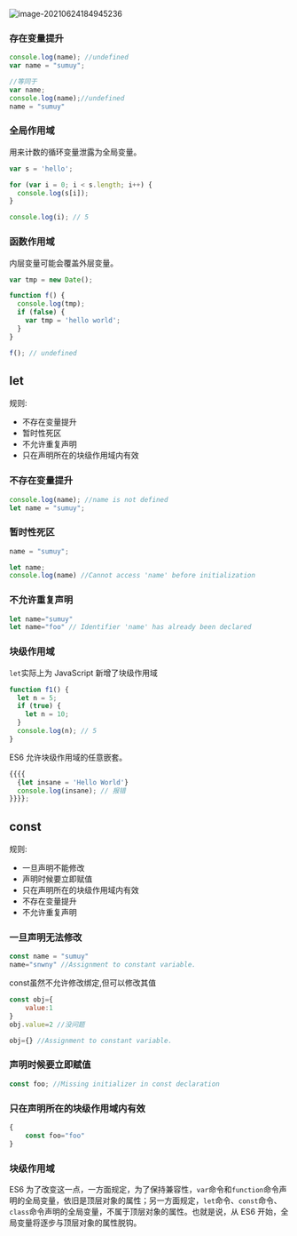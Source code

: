 ![image-20210624184945236](C:\Users\Administrator\AppData\Roaming\Typora\typora-user-images\image-20210624184945236.png)



### 存在变量提升

```js
console.log(name); //undefined
var name = "sumuy";

//等同于
var name;
console.log(name);//undefined
name = "sumuy"
```











### 全局作用域

用来计数的循环变量泄露为全局变量。

```javascript
var s = 'hello';

for (var i = 0; i < s.length; i++) {
  console.log(s[i]);
}

console.log(i); // 5
```

### 函数作用域

内层变量可能会覆盖外层变量。

```js
var tmp = new Date();

function f() {
  console.log(tmp);
  if (false) {
    var tmp = 'hello world';
  }
}

f(); // undefined
```





## let

规则:

* 不存在变量提升
* 暂时性死区
* 不允许重复声明
* 只在声明所在的块级作用域内有效







### 不存在变量提升

```js
console.log(name); //name is not defined
let name = "sumuy"; 
```



### 暂时性死区

```js
name = "sumuy";

let name;
console.log(name) //Cannot access 'name' before initialization
```

### 不允许重复声明

```js
let name="sumuy"
let name="foo" // Identifier 'name' has already been declared
```

### 块级作用域

`let`实际上为 JavaScript 新增了块级作用域

```js
function f1() {
  let n = 5;
  if (true) {
    let n = 10;
  }
  console.log(n); // 5
}
```

ES6 允许块级作用域的任意嵌套。

```javascript
{{{{
  {let insane = 'Hello World'}
  console.log(insane); // 报错
}}}};
```

## const

规则:

* 一旦声明不能修改
* 声明时候要立即赋值
* 只在声明所在的块级作用域内有效
* 不存在变量提升
* 不允许重复声明

### 一旦声明无法修改

```js
const name = "sumuy"
name="snwny" //Assignment to constant variable.
```

const虽然不允许修改绑定,但可以修改其值

```js
const obj={
    value:1
}
obj.value=2 //没问题

obj={} //Assignment to constant variable.
```









### 声明时候要立即赋值

```js
const foo; //Missing initializer in const declaration
```



### 只在声明所在的块级作用域内有效

```js
{
    const foo="foo"
}

```





### 块级作用域







ES6 为了改变这一点，一方面规定，为了保持兼容性，`var`命令和`function`命令声明的全局变量，依旧是顶层对象的属性；另一方面规定，`let`命令、`const`命令、`class`命令声明的全局变量，不属于顶层对象的属性。也就是说，从 ES6 开始，全局变量将逐步与顶层对象的属性脱钩。